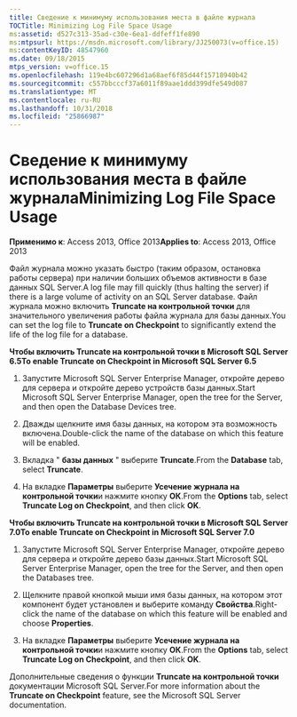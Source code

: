 ```yaml
---
title: Сведение к минимуму использования места в файле журнала
TOCTitle: Minimizing Log File Space Usage
ms:assetid: d527c313-35ad-c30e-6ea1-ddfeff1fe890
ms:mtpsurl: https://msdn.microsoft.com/library/JJ250073(v=office.15)
ms:contentKeyID: 48547960
ms.date: 09/18/2015
mtps_version: v=office.15
ms.openlocfilehash: 119e4bc607296d1a68aef6f85d44f15718940b42
ms.sourcegitcommit: c557bbcccf37a6011f89aae1ddd399dfe549d087
ms.translationtype: MT
ms.contentlocale: ru-RU
ms.lasthandoff: 10/31/2018
ms.locfileid: "25866987"
---
```

# <a name="minimizing-log-file-space-usage"></a><span data-ttu-id="06c91-102">Сведение к минимуму использования места в файле журнала</span><span class="sxs-lookup"><span data-stu-id="06c91-102">Minimizing Log File Space Usage</span></span>


<span data-ttu-id="06c91-103">**Применимо к**: Access 2013, Office 2013</span><span class="sxs-lookup"><span data-stu-id="06c91-103">**Applies to**: Access 2013, Office 2013</span></span>

<span data-ttu-id="06c91-104">Файл журнала можно указать быстро (таким образом, остановка работы сервера) при наличии больших объемов активности в базе данных SQL Server.</span><span class="sxs-lookup"><span data-stu-id="06c91-104">A log file may fill quickly (thus halting the server) if there is a large volume of activity on an SQL Server database.</span></span> <span data-ttu-id="06c91-105">Файл журнала можно включить **Truncate на контрольной точки** для значительного увеличения работы файла журнала для базы данных.</span><span class="sxs-lookup"><span data-stu-id="06c91-105">You can set the log file to **Truncate on Checkpoint** to significantly extend the life of the log file for a database.</span></span>

<span data-ttu-id="06c91-106">**Чтобы включить Truncate на контрольной точки в Microsoft SQL Server 6.5**</span><span class="sxs-lookup"><span data-stu-id="06c91-106">**To enable Truncate on Checkpoint in Microsoft SQL Server 6.5**</span></span>

1.  <span data-ttu-id="06c91-107">Запустите Microsoft SQL Server Enterprise Manager, откройте дерево для сервера и откройте дерево устройств базы данных.</span><span class="sxs-lookup"><span data-stu-id="06c91-107">Start Microsoft SQL Server Enterprise Manager, open the tree for the Server, and then open the Database Devices tree.</span></span>

2.  <span data-ttu-id="06c91-108">Дважды щелкните имя базы данных, на котором эта возможность включена.</span><span class="sxs-lookup"><span data-stu-id="06c91-108">Double-click the name of the database on which this feature will be enabled.</span></span>

3.  <span data-ttu-id="06c91-109">Вкладка " **базы данных** " выберите **Truncate**.</span><span class="sxs-lookup"><span data-stu-id="06c91-109">From the **Database** tab, select **Truncate**.</span></span>

4.  <span data-ttu-id="06c91-110">На вкладке **Параметры** выберите **Усечение журнала на контрольной точки**и нажмите кнопку **ОК**.</span><span class="sxs-lookup"><span data-stu-id="06c91-110">From the **Options** tab, select **Truncate Log on Checkpoint**, and then click **OK**.</span></span>

<span data-ttu-id="06c91-111">**Чтобы включить Truncate на контрольной точки в Microsoft SQL Server 7.0**</span><span class="sxs-lookup"><span data-stu-id="06c91-111">**To enable Truncate on Checkpoint in Microsoft SQL Server 7.0**</span></span>

1.  <span data-ttu-id="06c91-112">Запустите Microsoft SQL Server Enterprise Manager, откройте дерево для сервера и откройте дерево базы данных.</span><span class="sxs-lookup"><span data-stu-id="06c91-112">Start Microsoft SQL Server Enterprise Manager, open the tree for the Server, and then open the Databases tree.</span></span>

2.  <span data-ttu-id="06c91-113">Щелкните правой кнопкой мыши имя базы данных, на котором этот компонент будет установлен и выберите команду **Свойства**.</span><span class="sxs-lookup"><span data-stu-id="06c91-113">Right-click the name of the database on which this feature will be enabled and choose **Properties**.</span></span>

3.  <span data-ttu-id="06c91-114">На вкладке **Параметры** выберите **Усечение журнала на контрольной точки**и нажмите кнопку **ОК**.</span><span class="sxs-lookup"><span data-stu-id="06c91-114">From the **Options** tab, select **Truncate Log on Checkpoint**, and then click **OK**.</span></span>

<span data-ttu-id="06c91-115">Дополнительные сведения о функции **Truncate на контрольной точки** документации Microsoft SQL Server.</span><span class="sxs-lookup"><span data-stu-id="06c91-115">For more information about the **Truncate on Checkpoint** feature, see the Microsoft SQL Server documentation.</span></span>


